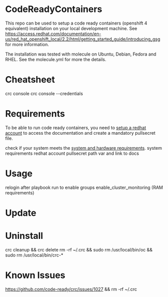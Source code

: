# CodeReadyContainers
This repo can be used to setup a code ready containers (openshift 4 equivalent) installation on your local development machine. See https://access.redhat.com/documentation/en-us/red_hat_openshift_local/2.2/html/getting_started_guide/introducing_gsg for more information.

The installation was tested with molecule on Ubuntu, Debian, Fedora and RHEL. See the molecule.yml for more the details.

# Cheatsheet
crc console
crc console --credentials

# Requirements
To be able to run code ready containers, you need to [setup a redhat account](https://www.google.com/url?sa=t&rct=j&q=&esrc=s&source=web&cd=&cad=rja&uact=8&ved=2ahUKEwjGw8bPx9L3AhUNCewKHT11D7EQFnoECAYQAQ&url=https%3A%2F%2Fwww.redhat.com%2Fwapps%2Fugc%2Fregister.html&usg=AOvVaw0XN5agOwobjJWWJmiitUP7) to access the documentation and create a mandatory pullsecret file. 

check if your system meets the [system and hardware requirements](https://access.redhat.com/documentation/en-us/red_hat_openshift_local/2.2/html/getting_started_guide/installation_gsg#minimum-system-requirements_gsg).
    system requirements
    redhat account
        pullsecret path var and link to docs

# Usage
relogin after playbook run to enable groups
enable_cluster_monitoring (RAM requirements)

# Update

# Uninstall
crc cleanup && crc delete
rm -rf ~/.crc && sudo rm /usr/local/bin/oc && sudo rm /usr/local/bin/crc-*

# Known Issues
https://github.com/code-ready/crc/issues/1027 && rm -rf ~/.crc
